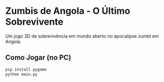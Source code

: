 # Zumbis de Angola - O Último Sobrevivente

Um jogo 3D de sobrevivência em mundo aberto no apocalipse zumbi em Angola.

## Como Jogar (no PC)

```bash
pip install pygame
python main.py
